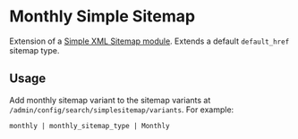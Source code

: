 # Monthly Simple Sitemap

Extension of a [Simple XML Sitemap module](https://drupal.org/project/simple_sitemap).
Extends a default `default_href` sitemap type.

## Usage

Add monthly sitemap variant to the sitemap variants at `/admin/config/search/simplesitemap/variants`.
For example:

    monthly | monthly_sitemap_type | Monthly
